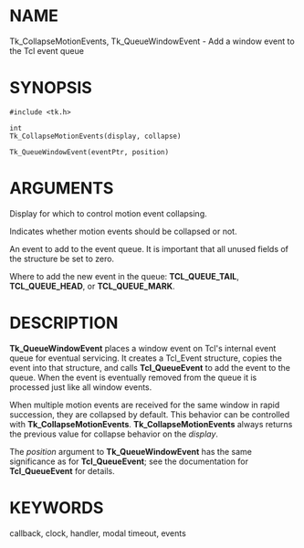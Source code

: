 # NAME

Tk_CollapseMotionEvents, Tk_QueueWindowEvent - Add a window event to the
Tcl event queue

# SYNOPSIS

    #include <tk.h>

    int
    Tk_CollapseMotionEvents(display, collapse)

    Tk_QueueWindowEvent(eventPtr, position)

# ARGUMENTS

Display for which to control motion event collapsing.

Indicates whether motion events should be collapsed or not.

An event to add to the event queue. It is important that all unused
fields of the structure be set to zero.

Where to add the new event in the queue: **TCL_QUEUE_TAIL**,
**TCL_QUEUE_HEAD**, or **TCL_QUEUE_MARK**.

# DESCRIPTION

**Tk_QueueWindowEvent** places a window event on Tcl\'s internal event
queue for eventual servicing. It creates a Tcl_Event structure, copies
the event into that structure, and calls **Tcl_QueueEvent** to add the
event to the queue. When the event is eventually removed from the queue
it is processed just like all window events.

When multiple motion events are received for the same window in rapid
succession, they are collapsed by default. This behavior can be
controlled with **Tk_CollapseMotionEvents**. **Tk_CollapseMotionEvents**
always returns the previous value for collapse behavior on the
*display*.

The *position* argument to **Tk_QueueWindowEvent** has the same
significance as for **Tcl_QueueEvent**; see the documentation for
**Tcl_QueueEvent** for details.

# KEYWORDS

callback, clock, handler, modal timeout, events
